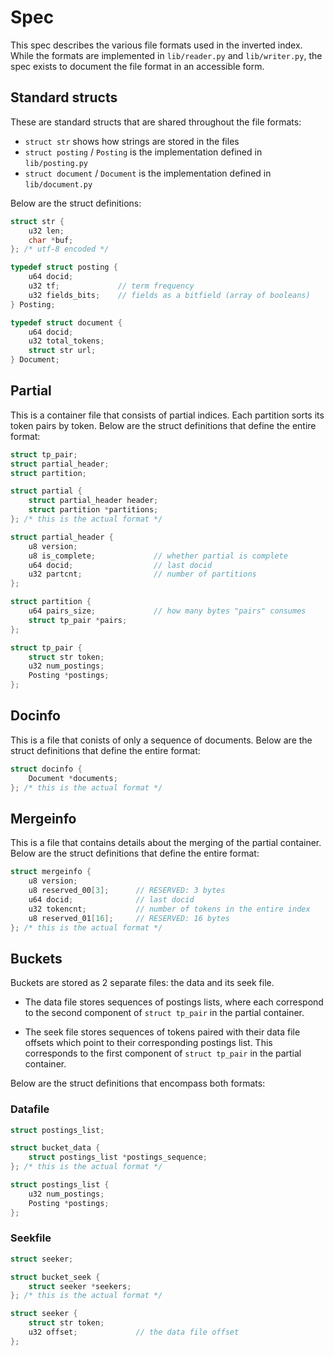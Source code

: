 # Spec
This spec describes the various file formats used in the inverted index. While 
the formats are implemented in `lib/reader.py` and `lib/writer.py`, the spec 
exists to document the file format in an accessible form.

## Standard structs
These are standard structs that are shared throughout the file formats:
- `struct str` shows how strings are stored in the files
- `struct posting` / `Posting` is the implementation defined in `lib/posting.py`
- `struct document` / `Document` is the implementation defined in `lib/document.py`

Below are the struct definitions:

```c
struct str {
    u32 len;
    char *buf;
}; /* utf-8 encoded */

typedef struct posting {
    u64 docid;
    u32 tf;             // term frequency
    u32 fields_bits;    // fields as a bitfield (array of booleans)
} Posting;

typedef struct document {
    u64 docid;
    u32 total_tokens;
    struct str url;
} Document;

```

## Partial
This is a container file that consists of partial indices. Each partition sorts 
its token pairs by token. Below are the struct definitions that define the 
entire format:

```c
struct tp_pair;
struct partial_header;
struct partition;

struct partial {
    struct partial_header header;
    struct partition *partitions;
}; /* this is the actual format */

struct partial_header {
    u8 version;
    u8 is_complete;             // whether partial is complete
    u64 docid;                  // last docid
    u32 partcnt;                // number of partitions
};

struct partition {
    u64 pairs_size;             // how many bytes "pairs" consumes
    struct tp_pair *pairs;
};

struct tp_pair {
    struct str token;
    u32 num_postings;
    Posting *postings;
};

```

## Docinfo
This is a file that conists of only a sequence of documents. Below are the 
struct definitions that define the entire format:

```c
struct docinfo {
    Document *documents;
}; /* this is the actual format */

```

## Mergeinfo
This is a file that contains details about the merging of the partial container. 
Below are the struct definitions that define the entire format:

```c
struct mergeinfo {
    u8 version;
    u8 reserved_00[3];      // RESERVED: 3 bytes
    u64 docid;              // last docid
    u32 tokencnt;           // number of tokens in the entire index
    u8 reserved_01[16];     // RESERVED: 16 bytes
}; /* this is the actual format */

```

## Buckets
Buckets are stored as 2 separate files: the data and its seek file.

- The data file stores sequences of postings lists, where each correspond to the 
second component of `struct tp_pair` in the partial container.

- The seek file stores sequences of tokens paired with their data file offsets 
which point to their corresponding postings list. This corresponds to the first 
component of `struct tp_pair` in the partial container.

Below are the struct definitions that encompass both formats:

### Datafile

```c
struct postings_list;

struct bucket_data {
    struct postings_list *postings_sequence;
}; /* this is the actual format */

struct postings_list {
    u32 num_postings;
    Posting *postings;
};

```

### Seekfile

```c
struct seeker;

struct bucket_seek {
    struct seeker *seekers;
}; /* this is the actual format */

struct seeker {
    struct str token;
    u32 offset;             // the data file offset
};

```


